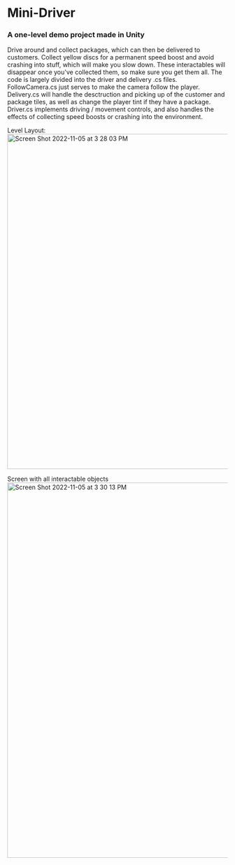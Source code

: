 # Mini-Driver
### A one-level demo project made in Unity

Drive around and collect packages, which can then be delivered to customers. 
Collect yellow discs for a permanent speed boost and avoid crashing into stuff, which will make you slow down. 
These interactables will disappear once you've collected them, so make sure you get them all. 
The code is largely divided into the driver and delivery .cs files. FollowCamera.cs just serves to make the camera follow the player.
Delivery.cs will handle the desctruction and picking up of the customer and package tiles, as well as change the player tint if they have a package.
Driver.cs implements driving / movement controls, and also handles the effects of collecting speed boosts or crashing into the environment.

Level Layout:
<img width="766" alt="Screen Shot 2022-11-05 at 3 28 03 PM" src="https://user-images.githubusercontent.com/67356677/200143698-47c2189e-0b63-4ba8-b3bd-3c09a1d292ae.png">

Screen with all interactable objects
<img width="858" alt="Screen Shot 2022-11-05 at 3 30 13 PM" src="https://user-images.githubusercontent.com/67356677/200143743-e296df7c-5bc8-427a-bc98-54162e8232f3.png">
